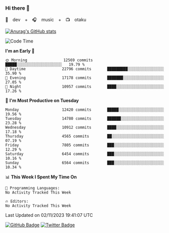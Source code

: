 ### Hi there 👋

🚀　dev　+　🎧　music　+　📺　otaku


[![Anurag's GitHub stats](https://github-readme-stats.vercel.app/api?username=koheitasaka&count_private=true&show_icons=true&theme=monokai)](https://github.com/koheitasaka/github-readme-stats)

<!--START_SECTION:waka-->
![Code Time](http://img.shields.io/badge/Code%20Time-1%2C161%20hrs%2023%20mins-blue)

**I'm an Early 🐤** 

```text
🌞 Morning                12569 commits       █████░░░░░░░░░░░░░░░░░░░░   19.79 % 
🌆 Daytime                22796 commits       █████████░░░░░░░░░░░░░░░░   35.90 % 
🌃 Evening                17178 commits       ███████░░░░░░░░░░░░░░░░░░   27.05 % 
🌙 Night                  10957 commits       ████░░░░░░░░░░░░░░░░░░░░░   17.26 % 
```
📅 **I'm Most Productive on Tuesday** 

```text
Monday                   12420 commits       █████░░░░░░░░░░░░░░░░░░░░   19.56 % 
Tuesday                  14780 commits       ██████░░░░░░░░░░░░░░░░░░░   23.28 % 
Wednesday                10912 commits       ████░░░░░░░░░░░░░░░░░░░░░   17.18 % 
Thursday                 4565 commits        ██░░░░░░░░░░░░░░░░░░░░░░░   07.19 % 
Friday                   7805 commits        ███░░░░░░░░░░░░░░░░░░░░░░   12.29 % 
Saturday                 6454 commits        ███░░░░░░░░░░░░░░░░░░░░░░   10.16 % 
Sunday                   6564 commits        ███░░░░░░░░░░░░░░░░░░░░░░   10.34 % 
```


📊 **This Week I Spent My Time On** 

```text
💬 Programming Languages: 
No Activity Tracked This Week

🔥 Editors: 
No Activity Tracked This Week
```


 Last Updated on 02/11/2023 19:41:07 UTC
<!--END_SECTION:waka-->

[![GitHub Badge](https://img.shields.io/badge/GitHub-100000?style=for-the-badge&logo=github&logoColor=white)](https://github.com/koheitasaka)
[![Twitter Badge](https://img.shields.io/badge/Twitter-1DA1F2?style=for-the-badge&logo=twitter&logoColor=white)](https://twitter.com/sleep_asleep_)
